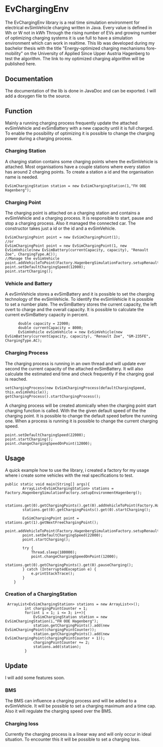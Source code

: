 # EvChargingEnv
The EvChargingEnv library is a real time simulation environment for electrical evSimVehicle charging 
written in Java. Every value is defined in Wh or W not in kWh Through the rising number of EVs and growing number of optimizing charging systems it is use full to have a simulation environment which can work in realtime. This lib was developed during my bachelor thesis with the title "Energy-optimized charging mechanisms fore-mobility" on the University of Applied Since Upper Austria Hagenberg to test the algorithm. The link to my optimized charging algorithm will be published here.

## Documentation
The documentation of the lib is done in JavaDoc and can be exported. I will add a doxygen file to the source.

## Function
Mainly a running charging process frequently update the attached evSimVehicle and evSimBattery with a new capacity until it is full charged.
To enable the possibility of optimizing it is possible to change the charging power during a charging process. 

### Charging Station
A charging station contains some charging points where the evSimVehicle is attached. Most organisations have a couple stations where every station has around 2 charging points.
To create a station a id and the organisation name is needed. 
```
EvSimChargingStation station = new EvSimChargingStation(1,"FH OOE Hagenberg");
```

### Charging Point
The charging point is attached on a charging station and contains a evSimVehicle and a charging process. It is responsible to start, pause and stop a charging process. Also it managed the connected car. The constructor takes just a id or the id and a evSimVehicle. 

```
EvSimChargingPoint point = new EvSimChargingPoint(1);
//or
EvSimChargingPoint point = new EvSimChargingPoint(1, new EvSimVehicle(new EvSimBattery(currentCapacity, capacity), "Renault Zoe", ChargingType.AC));
//Manage the evSimVehicle
point.addVehicleToPoint(Factory.HagenbergSimulationFactory.setupRenaultZoe());
point.setDefaultChargingSpeed(12000);
point.startCharging();
```

### Vehicle and Battery
A evSimVehicle stores a evSimBattery and it is possible to set the charging technology of the evSimVehicle. To identify the evSimVehicle it is possible to set a number plate. The evSimBattery stores the current capacity, the left overt to charge and the overall capacity.
It is possible to calculate the current evSimBattery capacity in percent.
```
      double capacity = 22000;
      double currentCapacity = 8000;
      EvSimVehicle evSimVehicle = new EvSimVehicle(new EvSimBattery(currentCapacity, capacity), "Renault Zoe", "GM-235FE", ChargingType.AC);
```

### Charging Process
The charging process is running in an own thread and will update ever second the current capacity of the attached evSimBattery.
It will also calculate the estimated end time and check frequently if the charging goal is reached.
```
setChargingProcess(new EvSimChargingProcess(defaultChargingSpeed, this.evSimVehicle));
getChargingProcess().startChargingProcess();
```
A charging process will be created atomically when the charging point start charging function is called. With the the given default speed of the the charging point. It is possible to change the default speed before the running one. When a process is running it is possible to change the current charging speed.
```
point.setDefaultChargingSpeed(22000);
point.startCharging();
point.changeChargingSpeedOnPoint(12000);
```

## Usage
A quick example how to use the library, i created a factory for my usage where i create some vehicles with the real specifications to test.
```
public static void main(String[] args){
        ArrayList<EvSimChargingStation> stations = Factory.HagenbergSimulationFactory.setupEnvironmentHagenberg();

        stations.get(0).getChargingPoints().get(0).addVehicleToPoint(Factory.HagenbergSimulationFactory.setupTeslaModel3());
        stations.get(0).getChargingPoints().get(0).startCharging();
        
        EvSimChargingPoint point = stations.get(1).getNextFreeChargingPoint();
        point.addVehicleToPoint(Factory.HagenbergSimulationFactory.setupRenaultZoe());
        point.setDefaultChargingSpeed(22000);
        point.startCharging();

        try {
            Thread.sleep(180000);
            point.changeChargingSpeedOnPoint(12000);
            stations.get(0).getChargingPoints().get(0).pauseCharging();
        } catch (InterruptedException e) {
            e.printStackTrace();
        }
    }
```

### Creation of a ChargingStation 
```
 ArrayList<EvSimChargingStation> stations = new ArrayList<>();
         int chargingPointCounter = 1;
         for(int i = 1; i <= 3; i++){
             EvSimChargingStation station = new EvSimChargingStation(i,"FH OOE Hagenberg");
             station.getChargingPoints().add(new EvSimChargingPoint(chargingPointCounter));
             station.getChargingPoints().add(new EvSimChargingPoint(chargingPointCounter + 1));
             chargingPointCounter += 2;
             stations.add(station);
         }
```

## Update
I will add some features soon.
### BMS
The BMS can influence a charging process and will be added to a evSimVehicle. It will be possible to set a charging maximum and a time cap. Also it will regulate the charging speed over the BMS. 
### Charging loss
Currently the charging process is a linear way and will only occur in ideal situation. To encounter this it will be possible to set a charging loss. 
